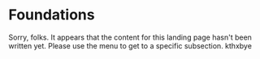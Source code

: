 # Foundations

Sorry, folks. It appears that the content for this landing page hasn't been written yet. Please use the menu to get to a specific subsection. kthxbye
